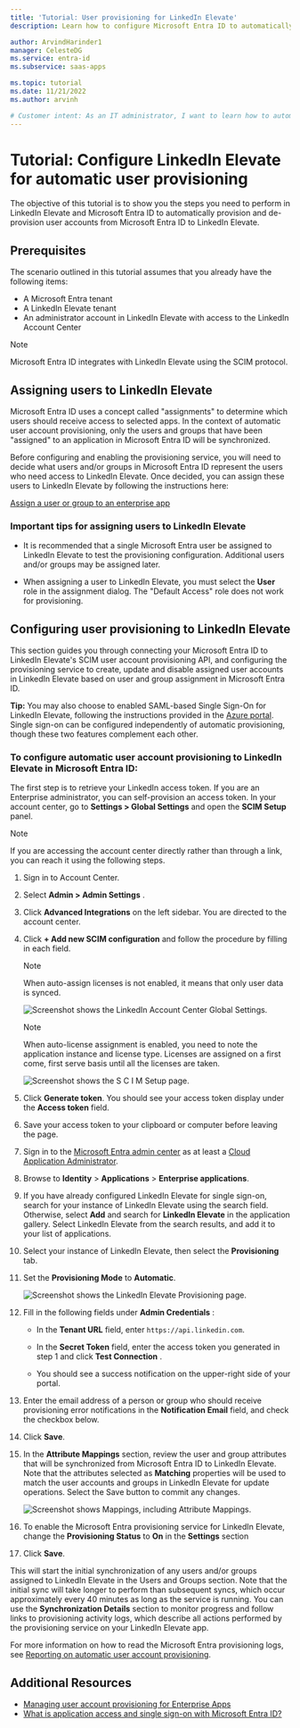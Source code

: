 ```yaml
---
title: 'Tutorial: User provisioning for LinkedIn Elevate'
description: Learn how to configure Microsoft Entra ID to automatically provision and de-provision user accounts to LinkedIn Elevate.

author: ArvindHarinder1
manager: CelesteDG
ms.service: entra-id
ms.subservice: saas-apps

ms.topic: tutorial
ms.date: 11/21/2022
ms.author: arvinh

# Customer intent: As an IT administrator, I want to learn how to automatically provision and deprovision user accounts from Microsoft Entra ID to LinkedIn Elevate so that I can streamline the user management process and ensure that users have the appropriate access to LinkedIn Elevate.
---
```


# Tutorial: Configure LinkedIn Elevate for automatic user provisioning

The objective of this tutorial is to show you the steps you need to perform in LinkedIn Elevate and Microsoft Entra ID to automatically provision and de-provision user accounts from Microsoft Entra ID to LinkedIn Elevate.

## Prerequisites

The scenario outlined in this tutorial assumes that you already have the following items:

* A Microsoft Entra tenant
* A LinkedIn Elevate tenant
* An administrator account in LinkedIn Elevate with access to the LinkedIn Account Center

> [!NOTE]
> Microsoft Entra ID integrates with LinkedIn Elevate using the SCIM protocol.

## Assigning users to LinkedIn Elevate

Microsoft Entra ID uses a concept called "assignments" to determine which users should receive access to selected apps. In the context of automatic user account provisioning, only the users and groups that have been "assigned" to an application in Microsoft Entra ID will be synchronized.

Before configuring and enabling the provisioning service, you will need to decide what users and/or groups in Microsoft Entra ID represent the users who need access to LinkedIn Elevate. Once decided, you can assign these users to LinkedIn Elevate by following the instructions here:

[Assign a user or group to an enterprise app](~/identity/enterprise-apps/assign-user-or-group-access-portal.md)

### Important tips for assigning users to LinkedIn Elevate

* It is recommended that a single Microsoft Entra user be assigned to LinkedIn Elevate to test the provisioning configuration. Additional users and/or groups may be assigned later.

* When assigning a user to LinkedIn Elevate, you must select the **User** role in the assignment dialog. The "Default Access" role does not work for provisioning.

## Configuring user provisioning to LinkedIn Elevate

This section guides you through connecting your Microsoft Entra ID to LinkedIn Elevate's SCIM user account provisioning API, and configuring the provisioning service to create, update and disable assigned user accounts in LinkedIn Elevate based on user and group assignment in Microsoft Entra ID.

**Tip:** You may also choose to enabled SAML-based Single Sign-On for LinkedIn Elevate, following the instructions provided in the [Azure portal](https://portal.azure.com). Single sign-on can be configured independently of automatic provisioning, though these two features complement each other.

<a name='to-configure-automatic-user-account-provisioning-to-linkedin-elevate-in-azure-ad'></a>

### To configure automatic user account provisioning to LinkedIn Elevate in Microsoft Entra ID:

The first step is to retrieve your LinkedIn access token. If you are an Enterprise administrator, you can self-provision an access token. In your account center, go to **Settings &gt; Global Settings** and open the **SCIM Setup** panel.

> [!NOTE]
> If you are accessing the account center directly rather than through a link, you can reach it using the following steps.

1. Sign in to Account Center.

1. Select **Admin &gt; Admin Settings** .

1. Click **Advanced Integrations** on the left sidebar. You are directed to the account center.

1. Click **+ Add new SCIM configuration** and follow the procedure by filling in each field.

    > [!NOTE]
    > When auto-assign licenses is not enabled, it means that only user data is synced.

    ![Screenshot shows the LinkedIn Account Center Global Settings.](./media/linkedinelevate-provisioning-tutorial/linkedin_elevate1.PNG)

    > [!NOTE]
    > When auto-license assignment is enabled, you need to note the application instance and license type. Licenses are assigned on a first come, first serve basis until all the licenses are taken.

    ![Screenshot shows the S C I M Setup page.](./media/linkedinelevate-provisioning-tutorial/linkedin_elevate2.PNG)

1. Click **Generate token**. You should see your access token display under the **Access token** field.

1. Save your access token to your clipboard or computer before leaving the page.

1. Sign in to the [Microsoft Entra admin center](https://entra.microsoft.com) as at least a [Cloud Application Administrator](~/identity/role-based-access-control/permissions-reference.md#cloud-application-administrator).
1. Browse to **Identity** > **Applications** > **Enterprise applications**.

1. If you have already configured LinkedIn Elevate for single sign-on, search for your instance of LinkedIn Elevate using the search field. Otherwise, select **Add** and search for **LinkedIn Elevate** in the application gallery. Select LinkedIn Elevate from the search results, and add it to your list of applications.

1. Select your instance of LinkedIn Elevate, then select the **Provisioning** tab.

1. Set the **Provisioning Mode** to **Automatic**.

    ![Screenshot shows the LinkedIn Elevate Provisioning page.](./media/linkedinelevate-provisioning-tutorial/linkedin_elevate3.PNG)

1. Fill in the following fields under **Admin Credentials** :

    * In the **Tenant URL** field, enter `https://api.linkedin.com`.

    * In the **Secret Token** field, enter the access token you generated in step 1 and click **Test Connection** .

    * You should see a success notification on the upper-right side of your portal.

1. Enter the email address of a person or group who should receive provisioning error notifications in the **Notification Email** field, and check the checkbox below.

1. Click **Save**.

1. In the **Attribute Mappings** section, review the user and group attributes that will be synchronized from Microsoft Entra ID to LinkedIn Elevate. Note that the attributes selected as **Matching** properties will be used to match the user accounts and groups in LinkedIn Elevate for update operations. Select the Save button to commit any changes.

    ![Screenshot shows Mappings, including Attribute Mappings.](./media/linkedinelevate-provisioning-tutorial/linkedin_elevate4.PNG)

1. To enable the Microsoft Entra provisioning service for LinkedIn Elevate, change the **Provisioning Status** to **On** in the **Settings** section

1. Click **Save**.

This will start the initial synchronization of any users and/or groups assigned to LinkedIn Elevate in the Users and Groups section. Note that the initial sync will take longer to perform than subsequent syncs, which occur approximately every 40 minutes as long as the service is running. You can use the **Synchronization Details** section to monitor progress and follow links to provisioning activity logs, which describe all actions performed by the provisioning service on your LinkedIn Elevate app.

For more information on how to read the Microsoft Entra provisioning logs, see [Reporting on automatic user account provisioning](~/identity/app-provisioning/check-status-user-account-provisioning.md).

## Additional Resources

* [Managing user account provisioning for Enterprise Apps](~/identity/app-provisioning/configure-automatic-user-provisioning-portal.md)
* [What is application access and single sign-on with Microsoft Entra ID?](~/identity/enterprise-apps/what-is-single-sign-on.md)
